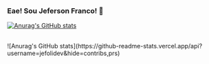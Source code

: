 ### Eae! Sou Jeferson Franco! 👋

[![Anurag's GitHub stats](https://github-readme-stats.vercel.app/api?username=jefolidev&show_icons=true&theme=midnight-purple)](https://github.com/jefolidev/github-readme-stats)

<div style="display: inline_block"><br>
 ![Anurag's GitHub stats](https://github-readme-stats.vercel.app/api?username=jefolidev&hide=contribs,prs)
</div>


